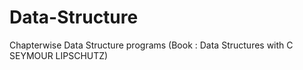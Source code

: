 # Data-Structure
Chapterwise Data Structure programs (Book : Data Structures with C SEYMOUR LIPSCHUTZ)
